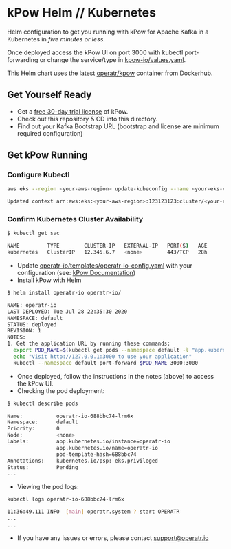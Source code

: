 # kPow Helm // Kubernetes

Helm configuration to  get you running with kPow for Apache Kafka in a Kubernetes in *five minutes or less*. 

Once deployed access the kPow UI on port 3000 with kubectl port-forwarding or change the service/type in [kpow-io/values.yaml](kpow-io/values.yaml).

This Helm chart uses the latest [operatr/kpow](https://hub.docker.com/r/operatr/kpow) container from Dockerhub.

## Get Yourself Ready

* Get a [free 30-day trial license](https://kpow.io/try) of kPow.
* Check out this repository & CD into this directory.
* Find out your Kafka Bootstrap URL (bootstrap and license are minimum required configuration)

## Get kPow Running

### Configure Kubectl

```bash
aws eks --region <your-aws-region> update-kubeconfig --name <your-eks-cluster-name>

Updated context arn:aws:eks:<your-aws-region>:123123123:cluster/<your-eks-cluster-name> in /your/.kube/config
```

### Confirm Kubernetes Cluster Availability

```bash
$ kubectl get svc

NAME         TYPE        CLUSTER-IP   EXTERNAL-IP   PORT(S)   AGE
kubernetes   ClusterIP   12.345.6.7   <none>        443/TCP   28h
```
* Update [operatr-io/templates/operatr-io-config.yaml](operatr-io/templates/operatr-io-config.yaml) with your configuration (see: [kPow Documentation](https://docs.kpow.io))
* Install kPow with Helm
```bash
$ helm install operatr-io operatr-io/

NAME: operatr-io
LAST DEPLOYED: Tue Jul 28 22:35:30 2020
NAMESPACE: default
STATUS: deployed
REVISION: 1
NOTES:
1. Get the application URL by running these commands:
  export POD_NAME=$(kubectl get pods --namespace default -l "app.kubernetes.io/name=operatr-io,app.kubernetes.io/instance=operatr-io" -o jsonpath="{.items[0].metadata.name}")
  echo "Visit http://127.0.0.1:3000 to use your application"
  kubectl --namespace default port-forward $POD_NAME 3000:3000
  ```
* Once deployed, follow the instructions in the notes (above) to access the kPow UI.
* Checking the pod deployment:
```bash
$ kubectl describe pods

Name:           operatr-io-688bbc74-lrm6x
Namespace:      default
Priority:       0
Node:           <none>
Labels:         app.kubernetes.io/instance=operatr-io
                app.kubernetes.io/name=operatr-io
                pod-template-hash=688bbc74
Annotations:    kubernetes.io/psp: eks.privileged
Status:         Pending
...
```
* Viewing the pod logs:
```bash
kubectl logs operatr-io-688bbc74-lrm6x

11:36:49.111 INFO  [main] operatr.system ? start OPERATR
...
...
```
* If you have any issues or errors, please contact support@operatr.io
